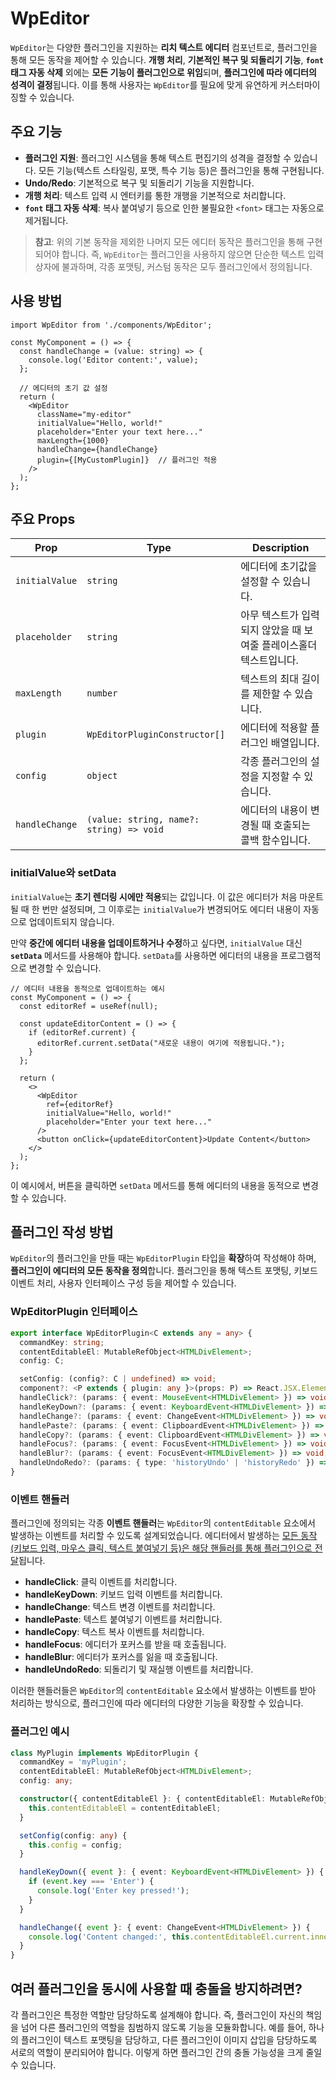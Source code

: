 # WpEditor

`WpEditor`는 다양한 플러그인을 지원하는 **리치 텍스트 에디터** 컴포넌트로, 플러그인을 통해 모든 동작을 제어할 수 있습니다. **개행 처리**, **기본적인 복구 및 되돌리기 기능**, **`font` 태그 자동 삭제** 외에는 **모든 기능이 플러그인으로 위임**되며, **플러그인에 따라 에디터의 성격이 결정**됩니다. 이를 통해 사용자는 `WpEditor`를 필요에 맞게 유연하게 커스터마이징할 수 있습니다.

## 주요 기능

- **플러그인 지원**: 플러그인 시스템을 통해 텍스트 편집기의 성격을 결정할 수 있습니다. 모든 기능(텍스트 스타일링, 포맷, 특수 기능 등)은 플러그인을 통해 구현됩니다.
- **Undo/Redo**: 기본적으로 복구 및 되돌리기 기능을 지원합니다.
- **개행 처리**: 텍스트 입력 시 엔터키를 통한 개행을 기본적으로 처리합니다.
- **`font` 태그 자동 삭제**: 복사 붙여넣기 등으로 인한 불필요한 `<font>` 태그는 자동으로 제거됩니다.

> **참고**: 위의 기본 동작을 제외한 나머지 모든 에디터 동작은 플러그인을 통해 구현되어야 합니다. 즉, `WpEditor`는 플러그인을 사용하지 않으면 단순한 텍스트 입력 상자에 불과하며, 각종 포맷팅, 커스텀 동작은 모두 플러그인에서 정의됩니다.

## 사용 방법

```tsx
import WpEditor from './components/WpEditor';

const MyComponent = () => {
  const handleChange = (value: string) => {
    console.log('Editor content:', value);
  };

  // 에디터의 초기 값 설정
  return (
    <WpEditor
      className="my-editor"
      initialValue="Hello, world!"
      placeholder="Enter your text here..."
      maxLength={1000}
      handleChange={handleChange}
      plugin={[MyCustomPlugin]}  // 플러그인 적용
    />
  );
};
```

## 주요 Props

| Prop             | Type                                              | Description                                                                      |
|------------------|---------------------------------------------------|----------------------------------------------------------------------------------|
| `initialValue`   | `string`                                          | 에디터에 초기값을 설정할 수 있습니다.                                             |
| `placeholder`    | `string`                                          | 아무 텍스트가 입력되지 않았을 때 보여줄 플레이스홀더 텍스트입니다.                |
| `maxLength`      | `number`                                          | 텍스트의 최대 길이를 제한할 수 있습니다.                                          |
| `plugin`         | `WpEditorPluginConstructor[]`                     | 에디터에 적용할 플러그인 배열입니다.                                              |
| `config`         | `object`                                          | 각종 플러그인의 설정을 지정할 수 있습니다.                                         |
| `handleChange`   | `(value: string, name?: string) => void`          | 에디터의 내용이 변경될 때 호출되는 콜백 함수입니다.                                |



### initialValue와 setData

`initialValue`는 **초기 렌더링 시에만 적용**되는 값입니다. 이 값은 에디터가 처음 마운트될 때 한 번만 설정되며, 그 이후로는 `initialValue`가 변경되어도 에디터 내용이 자동으로 업데이트되지 않습니다.

만약 **중간에 에디터 내용을 업데이트하거나 수정**하고 싶다면, `initialValue` 대신 **`setData`** 메서드를 사용해야 합니다. `setData`를 사용하면 에디터의 내용을 프로그램적으로 변경할 수 있습니다.

```tsx
// 에디터 내용을 동적으로 업데이트하는 예시
const MyComponent = () => {
  const editorRef = useRef(null);

  const updateEditorContent = () => {
    if (editorRef.current) {
      editorRef.current.setData("새로운 내용이 여기에 적용됩니다.");
    }
  };

  return (
    <>
      <WpEditor
        ref={editorRef}
        initialValue="Hello, world!"
        placeholder="Enter your text here..."
      />
      <button onClick={updateEditorContent}>Update Content</button>
    </>
  );
};
```

이 예시에서, 버튼을 클릭하면 `setData` 메서드를 통해 에디터의 내용을 동적으로 변경할 수 있습니다.

## 플러그인 작성 방법

`WpEditor`의 플러그인을 만들 때는 `WpEditorPlugin` 타입을 **확장**하여 작성해야 하며, **플러그인이 에디터의 모든 동작을 정의**합니다. 플러그인을 통해 텍스트 포맷팅, 키보드 이벤트 처리, 사용자 인터페이스 구성 등을 제어할 수 있습니다.

### WpEditorPlugin 인터페이스

```ts
export interface WpEditorPlugin<C extends any = any> {
  commandKey: string;
  contentEditableEl: MutableRefObject<HTMLDivElement>;
  config: C;

  setConfig: (config?: C | undefined) => void;
  component?: <P extends { plugin: any }>(props: P) => React.JSX.Element;
  handleClick?: (params: { event: MouseEvent<HTMLDivElement> }) => void;
  handleKeyDown?: (params: { event: KeyboardEvent<HTMLDivElement> }) => void;
  handleChange?: (params: { event: ChangeEvent<HTMLDivElement> }) => void;
  handlePaste?: (params: { event: ClipboardEvent<HTMLDivElement> }) => void;
  handleCopy?: (params: { event: ClipboardEvent<HTMLDivElement> }) => void;
  handleFocus?: (params: { event: FocusEvent<HTMLDivElement> }) => void;
  handleBlur?: (params: { event: FocusEvent<HTMLDivElement> }) => void;
  handleUndoRedo?: (params: { type: 'historyUndo' | 'historyRedo' }) => void;
}
```

### 이벤트 핸들러

플러그인에 정의되는 각종 **이벤트 핸들러**는 `WpEditor`의 `contentEditable` 요소에서 발생하는 이벤트를 처리할 수 있도록 설계되었습니다. 에디터에서 발생하는 <u>모든 동작(키보드 입력, 마우스 클릭, 텍스트 붙여넣기 등)은 해당 핸들러를 통해 플러그인으로 전달</u>됩니다.

- **handleClick**: 클릭 이벤트를 처리합니다.
- **handleKeyDown**: 키보드 입력 이벤트를 처리합니다.
- **handleChange**: 텍스트 변경 이벤트를 처리합니다.
- **handlePaste**: 텍스트 붙여넣기 이벤트를 처리합니다.
- **handleCopy**: 텍스트 복사 이벤트를 처리합니다.
- **handleFocus**: 에디터가 포커스를 받을 때 호출됩니다.
- **handleBlur**: 에디터가 포커스를 잃을 때 호출됩니다.
- **handleUndoRedo**: 되돌리기 및 재실행 이벤트를 처리합니다.

이러한 핸들러들은 `WpEditor`의 `contentEditable` 요소에서 발생하는 이벤트를 받아 처리하는 방식으로, 플러그인에 따라 에디터의 다양한 기능을 확장할 수 있습니다.

### 플러그인 예시

```ts
class MyPlugin implements WpEditorPlugin {
  commandKey = 'myPlugin';
  contentEditableEl: MutableRefObject<HTMLDivElement>;
  config: any;

  constructor({ contentEditableEl }: { contentEditableEl: MutableRefObject<HTMLDivElement> }) {
    this.contentEditableEl = contentEditableEl;
  }

  setConfig(config: any) {
    this.config = config;
  }

  handleKeyDown({ event }: { event: KeyboardEvent<HTMLDivElement> }) {
    if (event.key === 'Enter') {
      console.log('Enter key pressed!');
    }
  }

  handleChange({ event }: { event: ChangeEvent<HTMLDivElement> }) {
    console.log('Content changed:', this.contentEditableEl.current.innerHTML);
  }
}
```

## 여러 플러그인을 동시에 사용할 때 충돌을 방지하려면?

각 플러그인은 특정한 역할만 담당하도록 설계해야 합니다. 즉, 플러그인이 자신의 책임을 넘어 다른 플러그인의 역할을 침범하지 않도록 기능을 모듈화합니다. 예를 들어, 하나의 플러그인이 텍스트 포맷팅을 담당하고, 다른 플러그인이 이미지 삽입을 담당하도록 서로의 역할이 분리되어야 합니다. 이렇게 하면 플러그인 간의 충돌 가능성을 크게 줄일 수 있습니다.
